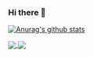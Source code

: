 ### Hi there 👋

<!--
**Inchill/Inchill** is a ✨ _special_ ✨ repository because its `README.md` (this file) appears on your GitHub profile.

Here are some ideas to get you started:

- 🔭 I’m currently working on ...
- 🌱 I’m currently learning ...
- 👯 I’m looking to collaborate on ...
- 🤔 I’m looking for help with ...
- 💬 Ask me about ...
- 📫 How to reach me: ...
- 😄 Pronouns: ...
- ⚡ Fun fact: ...
-->

[![Anurag's github stats](https://github-readme-stats.vercel.app/api?username=Inchill&count_private=true&show_icons=true)](https://github.com/Inchill)

<a href="https://github.com/Inchill">
  <img align="center" src="https://github-readme-stats.vercel.app/api/?username=Inchill&count_private=true&show_icons=true&repo=github-readme-stats" />
</a>

<a href="https://github.com/Inchill">
  <img align="center" src="https://github-readme-stats.vercel.app/api/pin/?username=Inchill&repo=convoychat" />
</a>

